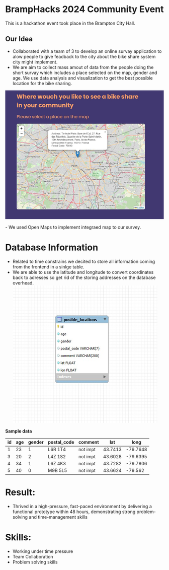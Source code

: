 # BrampHacks 2024 Community Event 
This is a hackathon event took place in the Brampton City Hall.
## Our Idea

- Collaborated with a team of 3 to develop an online survay application to alow people to give feadback to the city about the bike share system city might implement.
- We are aim to collect mass amout of data from the people doing the short survay which includes a place selected on the map, gender and age. We use data analysis and visualization to get the best possible location for the bike sharing.

<p align="center">
  <img src="https://raw.githubusercontent.com/P-pisiko/bramphacks-2024/refs/heads/main/img/map_.jpg" width="600" />
</p>
- We used Open Maps to implement integraed map to our survey. 

# Database Information
- Related to time constrains we decited to store all information coming from the frontend in a sinlge table.
- We are able to use the latitude and longitude to convert coordinates back to adresses so get rid of the storing addresses on the database overhead.
![image](https://raw.githubusercontent.com/P-pisiko/bramphacks-2024/refs/heads/main/MySQL-Database-Details/Table.jpg)

__Sample data__

| id | age | gender | postal_code | comment | lat | long |
| --- | --- | --- | --- | --- | --- | --- |
| 1 | 23 | 1 | L6R 1T4 | not impt | 43.7413 | -79.7648|
| 3 | 20 | 2 | L4Z 1S2 | not impt | 43.6028 |-79.6395 |
| 4 | 34 | 1 | L6Z 4K3 | not impt | 43.7282  | -79.7806 | 
| 5 | 40 | 0 | M9B 5L5  | not impt  | 43.6624  |-79.562  | 




# Result:
- Thrived in a high-pressure, fast-paced environment by delivering a functional prototype within 48 hours, demonstrating strong problem-solving and time-management skills

# Skills:
- Working under time pressure
- Team Collaboration
- Problem solving skills

